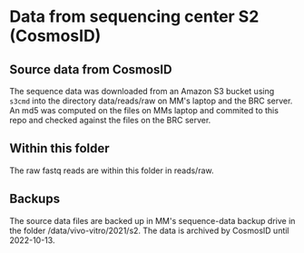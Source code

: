 # Data from sequencing center S2 (CosmosID)

## Source data from CosmosID

The sequence data was downloaded from an Amazon S3 bucket using `s3cmd` into the directory data/reads/raw on MM's laptop and the BRC server.
An md5 was computed on the files on MMs laptop and commited to this repo and checked against the files on the BRC server.

## Within this folder

The raw fastq reads are within this folder in reads/raw.

## Backups

The source data files are backed up in MM's sequence-data backup drive in the folder /data/vivo-vitro/2021/s2.
The data is archived by CosmosID until 2022-10-13.
